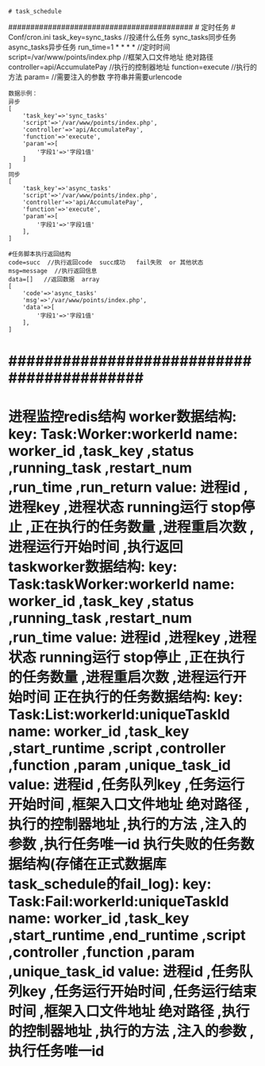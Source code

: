     # task_schedule
##########################################
    # 定时任务
    # Conf/cron.ini
    task_key=sync_tasks  //投递什么任务  sync_tasks同步任务  async_tasks异步任务
    run_time=1 * * * *  //定时时间
    script=/var/www/points/index.php   //框架入口文件地址  绝对路径
    controller=api/AccumulatePay   //执行的控制器地址
    function=execute   //执行的方法
    param=   //需要注入的参数  字符串并需要urlencode

    数据示例：
    异步
    [
        'task_key'=>'sync_tasks'
        'script'=>'/var/www/points/index.php',
        'controller'=>'api/AccumulatePay',
        'function'=>'execute',
        'param'=>[
            '字段1'=>'字段1值'
        ]
    ]
    同步
    [
        'task_key'=>'async_tasks'
        'script'=>'/var/www/points/index.php',
        'controller'=>'api/AccumulatePay',
        'function'=>'execute',
        'param'=>[
            '字段1'=>'字段1值'
        ],
    ]

    #任务脚本执行返回结构
    code=succ  //执行返回code  succ成功   fail失败  or 其他状态
    msg=message  //执行返回信息
    data=[]   //返回数据  array
    [
        'code'=>'async_tasks'
        'msg'=>'/var/www/points/index.php',
        'data'=>[
            '字段1'=>'字段1值'
        ],
    ]
##########################################
=====
进程监控redis结构
worker数据结构:
    key:
        Task:Worker:workerId
    name:
        worker_id  ,task_key  ,status                         ,running_task        ,restart_num   ,run_time         ,run_return
    value:
        进程id     ,进程key    ,进程状态 running运行 stop停止  ,正在执行的任务数量    ,进程重启次数   ,进程运行开始时间  ,执行返回
taskworker数据结构:
    key:
        Task:taskWorker:workerId
    name:
        worker_id  ,task_key  ,status                         ,running_task        ,restart_num   ,run_time
    value:
        进程id     ,进程key    ,进程状态 running运行 stop停止  ,正在执行的任务数量    ,进程重启次数   ,进程运行开始时间
正在执行的任务数据结构:
    key:
        Task:List:workerId:uniqueTaskId
    name:
        worker_id  ,task_key    ,start_runtime    ,script                     ,controller       ,function   ,param      ,unique_task_id
    value:
        进程id     ,任务队列key  ,任务运行开始时间  ,框架入口文件地址  绝对路径  ,执行的控制器地址  ,执行的方法  ,注入的参数  ,执行任务唯一id
执行失败的任务数据结构(存储在正式数据库task_schedule的fail_log):
    key:
        Task:Fail:workerId:uniqueTaskId
    name:
        worker_id  ,task_key    ,start_runtime    ,end_runtime      ,script                     ,controller       ,function   ,param      ,unique_task_id
    value:
        进程id     ,任务队列key  ,任务运行开始时间  ,任务运行结束时间  ,框架入口文件地址  绝对路径  ,执行的控制器地址  ,执行的方法  ,注入的参数  ,执行任务唯一id
=====